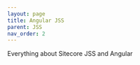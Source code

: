 ```yaml
---
layout: page
title: Angular JSS
parent: JSS
nav_order: 2
---
```


Everything about Sitecore JSS and Angular
